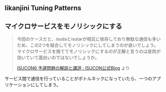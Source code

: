 Iikanjini Tuning Patterns
---

## マイクロサービスをモノリシックにする

> 今回のケースだと、isudaとisutarが相互に依存しており無駄な通信も多いため、この2つを結合してモノリシックにしてしまうのが良いでしょう。マイクロサービスを捨ててモノリシックにするのが正解と言うのは皮肉が効いていて面白いのではないでしょうか。
>
> [ISUCON6 予選問題の解説と講評 : ISUCON公式Blog](http://isucon.net/archives/48697611.html) より

サービス間で通信を行っていることがボトルネックになっていたら、一つのアプリケーションにしてしまう。
